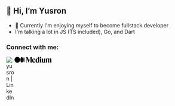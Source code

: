 ## 👋 Hi, I’m Yusron

- 👀 Currently I'm enjoying myself to become fullstack developer
- I'm talking a lot in JS (TS included), Go, and Dart

### Connect with me:

[<img align="left" alt="yusron | LinkedIn" width="22px" src="https://cdn.jsdelivr.net/npm/simple-icons@v3/icons/linkedin.svg" />][linkedin]
[<img align="left" alt="yusron | Medium" width="100px" src="https://github.com/Medium/medium-logos/blob/master/01_Logo/01_Black/SVG/Medium-Logo-Black-RGB.svg" />][medium]

<br />

[linkedin]: https://www.linkedin.com/in/yusronhanan/
[medium]: https://medium.com/@yusronzain

